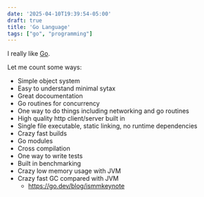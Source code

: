 ```yaml
---
date: '2025-04-10T19:39:54-05:00'
draft: true
title: 'Go Language'
tags: ["go", "programming"]
---
```

I really like [Go](https://go.dev).

Let me count some ways:

- Simple object system
- Easy to understand minimal sytax
- Great docoumentation
- Go routines for concurrency
- One way to do things including networking and go routines
- High quality http client/server built in
- Single file executable, static linking, no runtime dependencies
- Crazy fast builds
- Go modules
- Cross compilation
- One way to write tests
- Built in benchmarking
- Crazy low memory usage with JVM
- Crazy fast GC compared with JVM
  - https://go.dev/blog/ismmkeynote